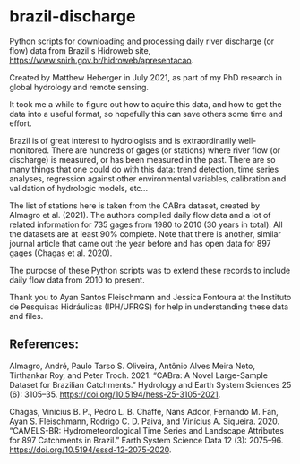 # brazil-discharge
Python scripts for downloading and processing daily river discharge (or flow) data from Brazil's Hidroweb site, https://www.snirh.gov.br/hidroweb/apresentacao.

Created by Matthew Heberger in July 2021, as part of my PhD research in global hydrology and remote sensing. 

It took me a while to figure out how to aquire this data, and how to get the data into a useful format, so hopefully this can save others some time and effort. 

Brazil is of great interest to hydrologists and is extraordinarily well-monitored. There are hundreds of gages (or stations) where river flow (or discharge) is measured, or has been measured in the past. There are so many things that one could do with this data: trend detection, time series analyses, regression against other environmental variables, calibration and validation of hydrologic models, etc...

The list of stations here is taken from the CABra dataset, created by Almagro et al. (2021). The authors compiled daily flow data and a lot of related information for 735 gages from 1980 to 2010 (30 years in total). All the datasets are at least 90% complete. Note that there is another, similar journal article that came out the year before and has open data for 897 gages (Chagas et al. 2020).

The purpose of these Python scripts was to extend these records to include daily flow data from 2010 to present. 

Thank you to Ayan Santos Fleischmann and Jessica Fontoura at the Instituto de Pesquisas Hidráulicas (IPH/UFRGS) for help in understanding these data and files. 

## References: ##

Almagro, André, Paulo Tarso S. Oliveira, Antônio Alves Meira Neto, Tirthankar Roy, and Peter Troch. 2021. “CABra: A Novel Large-Sample Dataset for Brazilian Catchments.” Hydrology and Earth System Sciences 25 (6): 3105–35. https://doi.org/10.5194/hess-25-3105-2021.

Chagas, Vinícius B. P., Pedro L. B. Chaffe, Nans Addor, Fernando M. Fan, Ayan S. Fleischmann, Rodrigo C. D. Paiva, and Vinícius A. Siqueira. 2020. “CAMELS-BR: Hydrometeorological Time Series and Landscape Attributes for 897 Catchments in Brazil.” Earth System Science Data 12 (3): 2075–96. https://doi.org/10.5194/essd-12-2075-2020.

